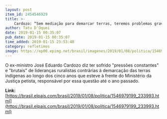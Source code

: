```yaml
---
layout: post
item_id: 2454546929
title: >-
    Cardozo: “Sem mediação para demarcar terras, teremos problemas gravíssimos”
author: Tatu D'Oquei
date: 2019-01-15 00:35:07
pub_date: 2019-01-15 00:35:07
time_added: 2019-01-15 23:53:48
category: refletimos
image: https://ep00.epimg.net/brasil/imagenes/2019/01/08/politica/1546979199_233993_1546987930_rrss_normal.jpg
---
```


O ex-ministro José Eduardo Cardozo diz ter sofrido "pressões constantes" e "brutais" de lideranças ruralistas contrárias à demarcação das terras indígenas ao longo dos cinco anos que esteve à frente do Ministério da Justiça petista, responsável por essa questão até o ano passado.

**Link:** [https://brasil.elpais.com/brasil/2019/01/08/politica/1546979199_233993.html](https://brasil.elpais.com/brasil/2019/01/08/politica/1546979199_233993.html)

